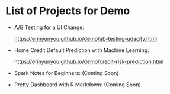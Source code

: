 # List of Projects for Demo

* A/B Testing for a UI Change: 

  https://erinyunyou.github.io/demo/ab-testing-udacity.html

* Home Credit Default Prediction with Machine Learning:

  https://erinyunyou.github.io/demo/credit-risk-prediction.html

* Spark Notes for Beginners: (Coming Soon) 

* Pretty Dashboard with R Markdown: (Coming Soon)
